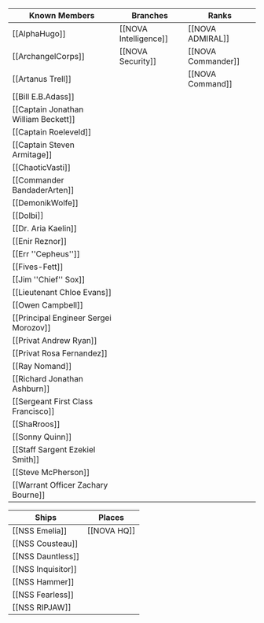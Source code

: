 | Known Members | Branches | Ranks | 
| ------------------ | ------------------ | ------------------ |
|[[AlphaHugo]]| [[NOVA Intelligence]] | [[NOVA ADMIRAL]] 
|[[ArchangelCorps]]| [[NOVA Security]] | [[NOVA Commander]]|
|[[Artanus Trell]]| | [[NOVA Command]] |
|[[Bill E.B.Adass]]||
|[[Captain Jonathan William Beckett]]|||
|[[Captain Roeleveld]]||
|[[Captain Steven Armitage]]|||
|[[ChaoticVasti]]|||
|[[Commander BandaderArten]]|||
|[[DemonikWolfe]]|||
|[[Dolbi]]|||
|[[Dr. Aria Kaelin]]|||
|[[Enir Reznor]]|||
|[[Err ''Cepheus'']]|||
|[[Fives-Fett]]|||
|[[Jim ''Chief'' Sox]]|||
|[[Lieutenant Chloe Evans]]|||
|[[Owen Campbell]]|||
|[[Principal Engineer Sergei Morozov]]|||
|[[Privat Andrew Ryan]]|||
|[[Privat Rosa Fernandez]]|||
|[[Ray Nomand]]|||
|[[Richard Jonathan Ashburn]]|||
|[[Sergeant First Class Francisco]]|||
|[[ShaRroos]]|||
|[[Sonny Quinn]]|||
|[[Staff Sargent Ezekiel Smith]]|||
|[[Steve McPherson]]|||
|[[Warrant Officer Zachary Bourne]]|||

| Ships | Places |
| --- | ---|
| [[NSS Emelia]]|[[NOVA HQ]] |
| [[NSS Cousteau]] ||
| [[NSS Dauntless]] ||
|[[NSS Inquisitor]] ||
| [[NSS Hammer]] ||
| [[NSS Fearless]]||
| [[NSS RIPJAW]]||